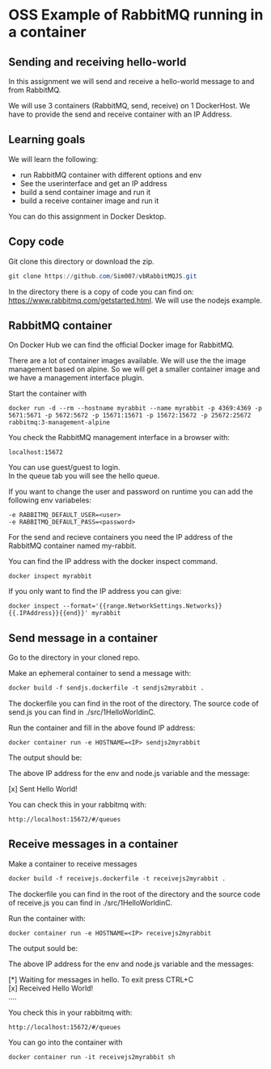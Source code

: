 # OSS Example of RabbitMQ running in a container

## Sending and receiving hello-world
In this assignment we will send and receive a hello-world message to and from RabbitMQ.

We will use 3 containers (RabbitMQ, send, receive) on 1 DockerHost.
We have to provide the send and receive container with an IP Address.

## Learning goals
We will learn the following:
- run RabbitMQ container with different options and env
- See the userinterface and get an IP address 
- build a send container image and run it
- build a receive container image and run it

You can do this assignment in Docker Desktop.

## Copy code
Git clone this directory or download the zip.
``` powershell
git clone https://github.com/Sim007/vbRabbitMQJS.git
```
In the directory there is a copy of code you can find on:
https://www.rabbitmq.com/getstarted.html. We will use the nodejs example.

## RabbitMQ container
On Docker Hub we can find the official Docker image for RabbitMQ.

There are a lot of container images available. We will use the the image management based on alpine. So we will get a smaller container image and we have a management interface plugin.

Start the container with
``` 
docker run -d --rm --hostname myrabbit --name myrabbit -p 4369:4369 -p 5671:5671 -p 5672:5672 -p 15671:15671 -p 15672:15672 -p 25672:25672 rabbitmq:3-management-alpine
```
You check the RabbitMQ management interface in a browser with:

```
localhost:15672
```
You can use guest/guest to login.  
In the queue tab you will see the hello queue.

If you want to change the user and password on runtime you can add the following env variabeles:

```
-e RABBITMQ_DEFAULT_USER=<user> 
-e RABBITMQ_DEFAULT_PASS=<password>
```

For the send and recieve containers you need the IP address of the RabbitMQ container named my-rabbit.

You can find the IP address with the docker inspect command.

```
docker inspect myrabbit
```

If you only want to find the IP address you can give:  
```
docker inspect --format='{{range.NetworkSettings.Networks}}{{.IPAddress}}{{end}}' myrabbit
```

## Send message in a container
Go to the directory in your cloned repo.

Make an ephemeral container to send a message with:
``` dockerfile
docker build -f sendjs.dockerfile -t sendjs2myrabbit .
```
The dockerfile you can find in the root of the directory. The source code of send.js you can find in ./src/1HelloWorldinC.

Run the container and fill in the above found IP address:
``` docker
docker container run -e HOSTNAME=<IP> sendjs2myrabbit
```
The output should be:

The above IP address for the env and node.js variable and the message:

[x] Sent Hello World!  

You can check this in your rabbitmq with:
``` 
http://localhost:15672/#/queues
```

## Receive messages in a container
Make a container to receive messages
``` dockerfile
docker build -f receivejs.dockerfile -t receivejs2myrabbit .
```
The dockerfile you can find in the root of the directory and the source code of receive.js you can find in ./src/1HelloWorldinC.

Run the container with:
``` docker
docker container run -e HOSTNAME=<IP> receivejs2myrabbit
```

The output sould be:

The above IP address for the env and node.js variable and the messages:

[*] Waiting for messages in hello. To exit press CTRL+C  
[x] Received Hello World!  
....
  
You check this in your rabbitmq with:
``` Docker
http://localhost:15672/#/queues
```
You can go into the container with
``` dockerfile
docker container run -it receivejs2myrabbit sh
```




